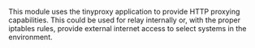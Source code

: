 This module uses the tinyproxy application to provide HTTP proxying capabilities. This could be used for relay internally or, with the proper iptables rules, provide external internet access to select systems in the environment. 